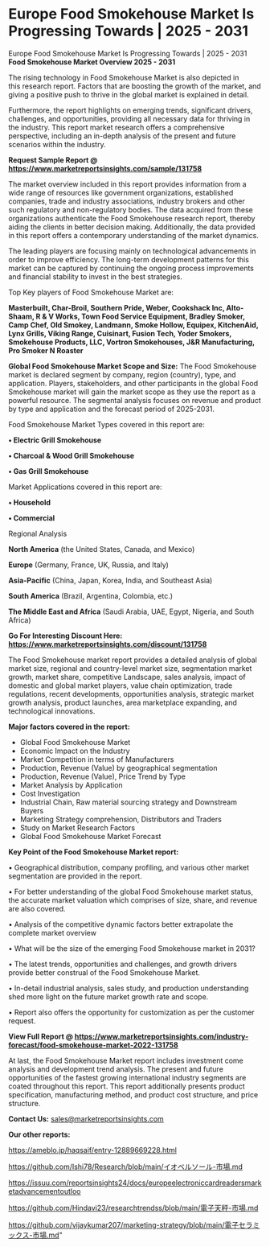# Europe Food Smokehouse Market Is Progressing Towards | 2025 - 2031
 Europe Food Smokehouse Market Is Progressing Towards | 2025 - 2031
<Strong> Food Smokehouse Market Overview 2025 - 2031</strong>

The rising technology in Food Smokehouse Market is also depicted in this research report. Factors that are boosting the growth of the market, and giving a positive push to thrive in the global market is explained in detail.

Furthermore, the report highlights on emerging trends, significant drivers, challenges, and opportunities, providing all necessary data for thriving in the industry. This report market research offers a comprehensive perspective, including an in-depth analysis of the present and future scenarios within the industry.

<strong>Request Sample Report @ <a href=https://www.marketreportsinsights.com/sample/131758>https://www.marketreportsinsights.com/sample/131758</a></strong>

The market overview included in this report provides information from a wide range of resources like government organizations, established companies, trade and industry associations, industry brokers and other such regulatory and non-regulatory bodies. The data acquired from these organizations authenticate the Food Smokehouse research report, thereby aiding the clients in better decision making. Additionally, the data provided in this report offers a contemporary understanding of the market dynamics.

The leading players are focusing mainly on technological advancements in order to improve efficiency. The long-term development patterns for this market can be captured by continuing the ongoing process improvements and financial stability to invest in the best strategies.

Top Key players of Food Smokehouse Market are:

<strong>Masterbuilt, Char-Broil, Southern Pride, Weber, Cookshack Inc, Alto-Shaam, R & V Works, Town Food Service Equipment, Bradley Smoker, Camp Chef, Old Smokey, Landmann, Smoke Hollow, Equipex, KitchenAid, Lynx Grills, Viking Range, Cuisinart, Fusion Tech, Yoder Smokers, Smokehouse Products, LLC, Vortron Smokehouses, J&R Manufacturing, Pro Smoker N Roaster</strong>

<strong><b>Global Food Smokehouse Market Scope and Size:</b></strong>
The Food Smokehouse market is declared segment by company, region (country), type, and application. Players, stakeholders, and other participants in the global Food Smokehouse market will gain the market scope as they use the report as a powerful resource. The segmental analysis focuses on revenue and product by type and application and the forecast period of 2025-2031.

Food Smokehouse Market Types covered in this report are:

<strong>• Electric Grill Smokehouse

• Charcoal & Wood Grill Smokehouse

• Gas Grill Smokehouse</strong>

Market Applications covered in this report are:

<strong>• Household

• Commercial</strong> 

Regional Analysis

<strong>North America</strong> (the United States, Canada, and Mexico)

<strong>Europe</strong> (Germany, France, UK, Russia, and Italy)

<strong>Asia-Pacific</strong> (China, Japan, Korea, India, and Southeast Asia)

<strong>South America</strong> (Brazil, Argentina, Colombia, etc.)

<strong>The Middle East and Africa</strong> (Saudi Arabia, UAE, Egypt, Nigeria, and South Africa)

<strong>Go For Interesting Discount Here: <a href=https://www.marketreportsinsights.com/discount/131758>https://www.marketreportsinsights.com/discount/131758</a></strong>

The Food Smokehouse market report provides a detailed analysis of global market size, regional and country-level market size, segmentation market growth, market share, competitive Landscape, sales analysis, impact of domestic and global market players, value chain optimization, trade regulations, recent developments, opportunities analysis, strategic market growth analysis, product launches, area marketplace expanding, and technological innovations.

<strong><b>Major factors covered in the report:</b></strong>
<ul>
  <li>Global Food Smokehouse Market </li>
  <li>Economic Impact on the Industry</li>
  <li>Market Competition in terms of Manufacturers</li>
  <li>Production, Revenue (Value) by geographical segmentation</li>
  <li>Production, Revenue (Value), Price Trend by Type</li>
  <li>Market Analysis by Application</li>
  <li>Cost Investigation</li>
  <li>Industrial Chain, Raw material sourcing strategy and Downstream Buyers</li>
  <li>Marketing Strategy comprehension, Distributors and Traders</li>
  <li>Study on Market Research Factors</li>
  <li>Global Food Smokehouse Market Forecast</li>
</ul>

<strong><b>Key Point of the Food Smokehouse Market report:</b></strong>

• Geographical distribution, company profiling, and various other market segmentation are provided in the report.

• For better understanding of the global Food Smokehouse market status, the accurate market valuation which comprises of size, share, and revenue are also covered.

• Analysis of the competitive dynamic factors better extrapolate the complete market overview

• What will be the size of the emerging Food Smokehouse market in 2031?

• The latest trends, opportunities and challenges, and growth drivers provide better construal of the Food Smokehouse Market.

• In-detail industrial analysis, sales study, and production understanding shed more light on the future market growth rate and scope.

• Report also offers the opportunity for customization as per the customer request.

<strong><b>View Full Report @ <a href=https://www.marketreportsinsights.com/industry-forecast/food-smokehouse-market-2022-131758>https://www.marketreportsinsights.com/industry-forecast/food-smokehouse-market-2022-131758</a></b></strong>


At last, the Food Smokehouse Market report includes investment come analysis and development trend analysis. The present and future opportunities of the fastest growing international industry segments are coated throughout this report. This report additionally presents product specification, manufacturing method, and product cost structure, and price structure.

<strong>Contact Us:</strong>
sales@marketreportsinsights.com

<strong>Our other reports:</strong>

<a href=https://ameblo.jp/haqsaif/entry-12889669228.html>https://ameblo.jp/haqsaif/entry-12889669228.html</a>

<a href=https://github.com/Ishi78/Research/blob/main/イオベルソール-市場.md>https://github.com/Ishi78/Research/blob/main/イオベルソール-市場.md</a>

<a href=https://issuu.com/reportsinsights24/docs/europeelectroniccardreadersmarketadvancementoutloo>https://issuu.com/reportsinsights24/docs/europeelectroniccardreadersmarketadvancementoutloo</a>

<a href=https://github.com/Hindavi23/researchtrendss/blob/main/電子天秤-市場.md>https://github.com/Hindavi23/researchtrendss/blob/main/電子天秤-市場.md</a>

<a href=https://github.com/vijaykumar207/marketing-strategy/blob/main/電子セラミックス-市場.md>https://github.com/vijaykumar207/marketing-strategy/blob/main/電子セラミックス-市場.md</a>"
